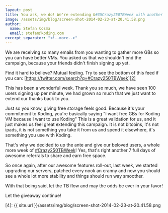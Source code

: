 ```yaml
---
layout: post
title: You ask, we do! We're extending &#35Crazy250TBWeek with another week and +250TB - Enjoy :)
image: /assets/img/blog/screen-shot-2014-02-23-at-20.41.58.png
author:
  name: Stefan Cosma
  email: stefan@koding.com
excerpt_separator: "<!--more-->"
---
```


We are receiving so many emails from you wanting to gather more GBs so you can have better VMs. You asked us that we shouldn't end the campaign, because your friends didn't finish signing up yet.
<!--more-->

Find it hard to believe? Mutual feeling. Try to see the bottom of this feed if you can:
[https://twitter.com/search?q=#Crazy250TBWeek][2]

This has been a wonderful week. Thank you so much, we have seen 100 users signing up per minute, we had grown so much that we just want to extend our thanks back to you.

Just so you know, giving free storage feels good. Because it's your commitment to Koding, you're basically saying "I want free GBs for Koding VM because I want to use Koding" This is a great validation for us, and it just makes us feel great extending this campaign. It is not bitcoins, it's not ipads, it is not something you take it from us and spend it elsewhere, it's something you use with Koding.

That's why we decided to up the ante and give our beloved users, a whole more week of [#Crazy250TBWeek][3]! Yes, that's right another 7 full days of awesome referrals to share and earn free space.

So once again, after our awesome features roll-out, last week, we started upgrading our servers, patched every nook an cranny and now you should see a whole lot more stability and things should run way smoother.

With that being said, let the TB flow and may the odds be ever in your favor!

Let the giveaway continue!

[1]: https://koding.com/R/stefanbc
[2]: https://twitter.com/search?q=%23Crazy250TBWeek&src=hash&f=realtime
[3]: http://blog.koding.com/2014/02/one-more-round-of-awesome-the-crazy250tbweek-is-here/ "One more round of awesome! The #Crazy250TBWeek is here!"
[4]: {{ site.url }}/assets/img/blog/screen-shot-2014-02-23-at-20.41.58.png
